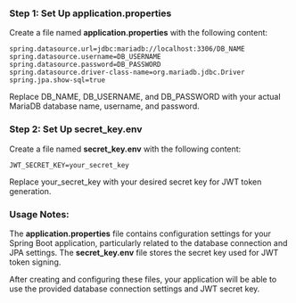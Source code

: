 ### Step 1: Set Up application.properties

Create a file named **application.properties** with the following content:

    spring.datasource.url=jdbc:mariadb://localhost:3306/DB_NAME
    spring.datasource.username=DB_USERNAME
    spring.datasource.password=DB_PASSWORD
    spring.datasource.driver-class-name=org.mariadb.jdbc.Driver
    spring.jpa.show-sql=true

Replace DB_NAME, DB_USERNAME, and DB_PASSWORD with your actual MariaDB database name, username, and password.

### Step 2: Set Up secret_key.env

Create a file named **secret_key.env** with the following content:

    JWT_SECRET_KEY=your_secret_key

Replace your_secret_key with your desired secret key for JWT token generation.

### Usage Notes:

The **application.properties** file contains configuration settings for your Spring Boot application, particularly related to the database connection and JPA settings.
The **secret_key.env** file stores the secret key used for JWT token signing.

After creating and configuring these files, your application will be able to use the provided database connection settings and JWT secret key.